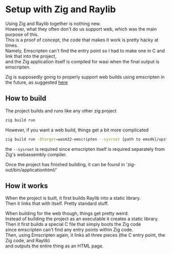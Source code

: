 # Setup with Zig and Raylib

Using Zig and Raylib together is nothing new.<br>
However, what they often don't do us support web, which was the main purpose of this.<br>
This is a proof of concept, the code that makes it work is pretty hacky at times. <br>
Namely, Emscripten can't find the entry point so I had to make one in C and link that into the project,<br>
and the Zig application itself is compiled for wasi when the final output is emscripten.

Zig is supposedly going to properly support web builds using emscripten in the future, as suggested [here](https://github.com/ziglang/zig/issues/10836)


## How to build

The project builds and runs like any other zig project <br>
```bash
zig build run
```

However, if you want a web build, things get a bit more complicated
```bash
zig build run -Dtarget=wasm32-emscripten --sysroot [path to emsdk]/upstream/emscripten
```
the `--sysroot` is required since emscripten itself is required separately from Zig's webassembly compiler.

Once the project has finished building, it can be found in 'zig-out/bin/applicationhtml/'

## How it works

When the project is built, it first builds Raylib into a static library.<br>
Then it links that with itself. Pretty standard stuff.<br>

When building for the web though, things get pretty weird.<br>
Instead of building the project as an executable it creates a static library. <br>
Then it first builds a special C file that simply boots the Zig code <br>
since emscripten can't find any entry points within Zig code.<br>
Then, using Emscripten again, it links all three pieces (the C entry point, the Zig code, and Raylib)<br>
and outputs the entire thing as an HTML page.
